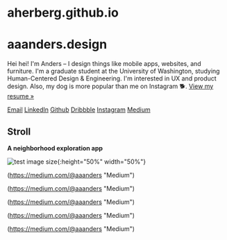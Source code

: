 # aherberg.github.io

# aaanders.design

Hei hei! I'm Anders – I design things like mobile apps, websites, and furniture. I'm a graduate student at the University of Washington, studying Human-Centered Design & Engineering. I'm interested in UX and product design. Also, my dog is more popular than me on Instagram 🐕. [View my resume »](https://aherberg.github.io/assets/documents/herberg-resume2021-public.pdf "View my resume »")

[Email](mailto:eherberg@uw.edu "Email")
[LinkedIn](https://www.linkedin.com/in/eaherberg/ "LinkedIn")
[Github](https://github.com/eaherberg/ "Github")
[Dribbble]("https://dribbble.com/onders "Dribbble")
[Instagram](https://www.instagram.com/olliefromtaiwan/ "Instagram")
[Medium](https://medium.com/@aaanders "Medium")

## Stroll
**A neighborhood exploration app**

![test image size](https://willy-vvu.github.io/UARebrand/UARebrandCurrentHomepage.jpg){:height="50%" width="50%"}

(https://medium.com/@aaanders "Medium")

(https://medium.com/@aaanders "Medium")

(https://medium.com/@aaanders "Medium")

(https://medium.com/@aaanders "Medium")

(https://medium.com/@aaanders "Medium")

